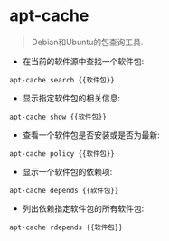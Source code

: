 # apt-cache

> Debian和Ubuntu的包查询工具.

- 在当前的软件源中查找一个软件包:

`apt-cache search {{软件包}}`

- 显示指定软件包的相关信息:

`apt-cache show {{软件包}}`

- 查看一个软件包是否安装或是否为最新:

`apt-cache policy {{软件包}}`

- 显示一个软件包的依赖项:

`apt-cache depends {{软件包}}`

- 列出依赖指定软件包的所有软件包:

`apt-cache rdepends {{软件包}}`

